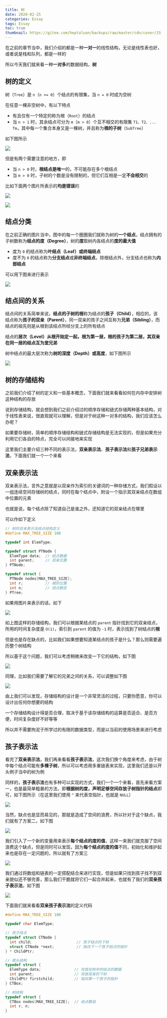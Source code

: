 ```yaml
---
title: 树
date: 2020-02-25
categories: Essay
tags: Essay
toc: true
thumbnail: https://gitee.com/heptaluan/backups/raw/master/cdn/cover/15.jpg
---
```


在之前的章节当中，我们介绍的都是一种**一对一**的线性结构，无论是线性表也好，或者说是栈和队列，都是一样的

所以今天我们就来看一种**一对多**的数据结构，**树**

<!--more-->

## 树的定义

树（`Tree`）是 `n`（`n >= 0`）个结点的有限集，当 `n = 0` 时成为空树

在任意一棵非空树中，有以下特点

* 有且仅有一个特定的称为根（`Root`）的结点
* 当 `n > 1` 时，其余结点可分为 `m`（`m > 0`）个互不相交的有限集 `T1、T2、... Tm`，其中每一个集合本身又是一棵树，并且称为**根的子树**（`SubTree`）

如下图所示

![](https://gitee.com/heptaluan/backups/raw/master/cdn/essay/79.png)

但是有两个需要注意的地方，即

* 当 `n > 0` 时，**根结点是唯一**的，不可能存在多个根结点
* 当 `m > 0` 时，子树的个数是没有限制的，但它们互相是一定**不会相交**的

比如下面两个图片所表示的**均是错误**的

![](https://gitee.com/heptaluan/backups/raw/master/cdn/essay/80.png)

![](https://gitee.com/heptaluan/backups/raw/master/cdn/essay/81.png)



## 结点分类

在之前正确的图片当中，图中的每一个圈圈我们就称为树的**一个结点**，结点拥有的子树数称为**结点的度（Degree）**，树的**度**取树内各结点的**度的最大值**

* 度为 `0` 的结点称为**叶结点（Leaf）**或**终端结点**
* 度不为 `0` 的结点称为**分支结点**或**非终端结点**，除根结点外，分支结点也称为**内部结点**

可以用下图来进行表示

![](https://gitee.com/heptaluan/backups/raw/master/cdn/essay/82.png)



## 结点间的关系

结点间的关系简单来说，**结点的子树的根**称为结点的**孩子（Child）**，相应的，该结点称为**孩子的双亲（Parent）**，同一双亲的孩子之间互称为**兄弟（Sibling）**，而结点的祖先则是从根到该结点所经分支上的所有结点

结点的**层次（Level）**从根开始定一起，根为第一层，根的孩子为第二层，其双亲在同一层的结点互为**堂兄弟**

树中结点的最大层次称为**树的深度（Depth）**或**高度**，如下图所示

![](https://gitee.com/heptaluan/backups/raw/master/cdn/essay/83.png)




## 树的存储结构

之前我们介绍了树的定义和一些基本概念，下面我们就来看看如何在内存中安排树这种结构的存放

说到存储结构，就会想到我们之前介绍过的顺序存储和链式存储两种基本结构，对于线性表来说，很直观就可以理解，但是对于树这种一对多的结构，我们应该怎么办呢？

如果要存储树，简单的顺序存储结构和链式存储结构是无法实现的，但是如果充分利用它们各自的特点，完全可以间接地来实现

这里我们主要介绍三种不同的表示法，**双亲表示法**、**孩子表示法**和**孩子兄弟表示法**，下面我们就一个一个来看



## 双亲表示法

双亲表示法，言外之意就是以双亲作为索引的关键词的一种存储方式，我们假设以一组连续空间存储树的结点，同时在每个结点中，附设一个指示其双亲结点在数组中位置的元素

也就是说，每个结点除了知道自己是谁之外，还知道它的双亲结点在哪里

可以作如下定义

```c
// 树的双亲表示法结点结构定义
#define MAX_TREE_SIZE 100

typedef int ElemType;

typedef struct PTNode {
  ElemType data;  // 结点数据
  int parent;     // 双亲位置
} PTNode;

typedef struct {
  PTNode nodes[MAX_TREE_SIZE];
  int r;          // 根的位置
  int n;          // 结点数目
} PTree;
```

如果用图片来表示的话，如下

![](https://gitee.com/heptaluan/backups/raw/master/cdn/essay/84.png)

如上图这样的存储结构，我们可以根据某结点的 `parent` 指针找到它的双亲结点，所用的时间复杂度是 `O(1)`，索引到 `parent` 的值为 `-1` 时，表示找到了树结点的**根**

但是也是存在缺点的，比如我们如果想要知道某结点的孩子是什么？那么则需要遍历整个树结构

所以基于这个问题，我们可以考虑稍微来改变一下它的结构，如下图

![](https://gitee.com/heptaluan/backups/raw/master/cdn/essay/85.png)

同理，比如我们需要了解它的兄弟之间的关系，可以调整如下图

![](https://gitee.com/heptaluan/backups/raw/master/cdn/essay/86.png)

由上我们可以发现，存储结构的设计是一个非常灵活的过程，只要你愿意，你可以设计出任何你想要的结构

一个存储结构设计得是否合理，取决于基于该存储结构的运算是否适合、是否方便，时间复杂度好不好等等

所以并不需要拘泥于所学过的有限的数据类型，而是以当前的使用场景来进行考虑


## 孩子表示法

看完了**双亲表示法**，我们再来看看**孩子表示法**，这次我们换个角度来考虑，由于树中每个结点可能有**多棵子树**，所以可以考虑用多重链表来实现，这里我们还是以开头例子当中的树为例

同样的，**孩子表示法**也有多种可以实现的方式，我们一个一个来看，首先来看方案一，也是最简单粗暴的方法，即**根据树的度，声明足够空间存放子树指针的结点**即可，如下图所示（在这里我们使用 `^` 来代表空指针，也就是 `NULL`）

![](https://gitee.com/heptaluan/backups/raw/master/cdn/essay/87.png)

当然，缺点也是显而易见的，那就是造成了空间的浪费，所以针对于这个缺点，我们就有了方案二，如下图

![](https://gitee.com/heptaluan/backups/raw/master/cdn/essay/88.png)

我们引入了一个新的变量用来表示**每个结点的度的值**，这样一来我们就克服了空间浪费这个缺点，但是同时可以发现，因为**每个结点的度的值**不同，初始化和维护起来也是存在一定问题的，所以就有了方案三

![](https://gitee.com/heptaluan/backups/raw/master/cdn/essay/89.png)

我们通过将数组和链表的一定搭配结合来进行实现，但是如果只找到孩子找不到双亲貌似还不够完善，那么我们干脆就将它们一起合并起来，也就有了我们的**双亲孩子表示法**，如下图

![](https://gitee.com/heptaluan/backups/raw/master/cdn/essay/90.png)

下面我们就来看看**双亲孩子表示法**的定义代码

```c
#define MAX_TREE_SIZE 100

typedef char ElemType;

// 孩子结点
typedef struct CTNode {
  int child;                    // 孩子结点的下标
  struct CTNode *next;          // 指向下一个孩子结点的指针
} * ChildPtr;

// 表头结构
typedef struct {
  ElemType data;               // 存放在树中的结点的数据
  int parent;                  // 存放双亲的下标
  ChildPtr firstchild;         // 指向第一个孩子的指针
} CTBox;

// 树结构
typedef struct {
  CTBox nodes[MAX_TREE_SIZE];  // 结点数组
  int r, n;
}
```